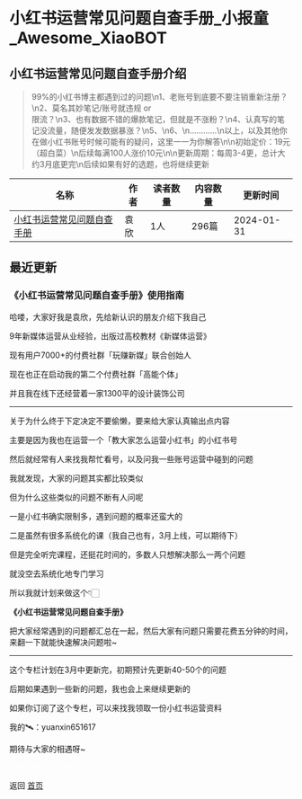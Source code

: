 # 小红书运营常见问题自查手册_小报童_Awesome_XiaoBOT

## 小红书运营常见问题自查手册介绍
> 99%的小红书博主都遇到过的问题\n1、老账号到底要不要注销重新注册？\n2、莫名其妙笔记/账号就违规 or  
限流？\n3、也有数据不错的爆款笔记，但就是不涨粉？\n4、认真写的笔记没流量，随便发发数据暴涨？\n5、\n6、\n............\n以上，以及其他你在做小红书账号时候可能有的疑问，这里一一为你解答\n\n初始定价：19元（超白菜）\n后续每满100人涨价10元\n\n更新周期：每周3-4更，总计大约3月底更完\n后续如果有好的选题，也将继续更新  
  


|名称|作者|读者数量|内容数量|更新时间|
|---|---|---|---|---|
|[小红书运营常见问题自查手册](https://xiaobot.net/p/yuanxin6883?refer=0b133df9-27dc-423b-8101-639049001c13)|袁欣|1人|296篇|2024-01-31|

## 最近更新
### 《小红书运营常见问题自查手册》使用指南

哈喽，大家好我是袁欣，先给新认识的朋友介绍下我自己

9年新媒体运营从业经验，出版过高校教材《新媒体运营》

现有用户7000+的付费社群「玩赚新媒」联合创始人

现在也正在启动我的第二个付费社群「高能个体」

并且我在线下还经营着一家1300平的设计装饰公司

* * *

关于为什么终于下定决定不要偷懒，要来给大家认真输出点内容

主要是因为我也在运营一个「教大家怎么运营小红书」的小红书号

然后就经常有人来找我帮忙看号，以及问我一些账号运营中碰到的问题

我就发现，大家的问题其实都比较类似

但为什么这些类似的问题不断有人问呢

一是小红书确实限制多，遇到问题的概率还蛮大的

二是虽然有很多系统化的课（我自己也有，3月上线，可以期待下）

但是完全听完课程，还挺花时间的，多数人只想解决那么一两个问题

就没空去系统化地专门学习

所以我就计划来做这个👇🏻

**《小红书运营常见问题自查手册》**

把大家经常遇到的问题都汇总在一起，然后大家有问题只需要花费五分钟的时间，来翻一下就能快速解决问题啦~

* * *

这个专栏计划在3月中更新完，初期预计先更新40-50个的问题

后期如果遇到一些新的问题，我也会上来继续更新的

如果你订阅了这个专栏，可以来找我领取一份小红书运营资料

我的🛰：yuanxin651617

期待与大家的相遇呀~


<a href="https://github.com/Reno9527/awesome-xiaobot" style="color: white; text-decoration: none;">awesome-xiaobot</a>

返回 [首页](../README.md)
